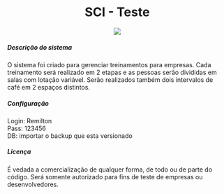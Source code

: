 
<h1 align="center"> SCI - Teste </h1>

<p align="center">
<img src="http://img.shields.io/static/v1?label=STATUS&message=EM%20DESENVOLVIMENTO&color=GREEN&style=for-the-badge"/>
</p>

<h5>Descrição do sistema</h5>
<p>
  O sistema foi criado para gerenciar treinamentos para empresas. Cada treinamento será
  realizado em 2 etapas e as pessoas serão divididas em salas com lotação variável. Serão
  realizados também dois intervalos de café em 2 espaços distintos.
</p>

<h5>Configuração</h5>
<p>
  Login: Remilton<br/>
  Pass:  123456<br/>
  DB: importar o backup que esta versionado<br/>
</p>

<h5>Licença</h5>
<p>
  É vedada a comercialização de qualquer forma, de todo ou de parte do código. Será somente autorizado para fins de teste de empresas ou desenvolvedores.
</p>
